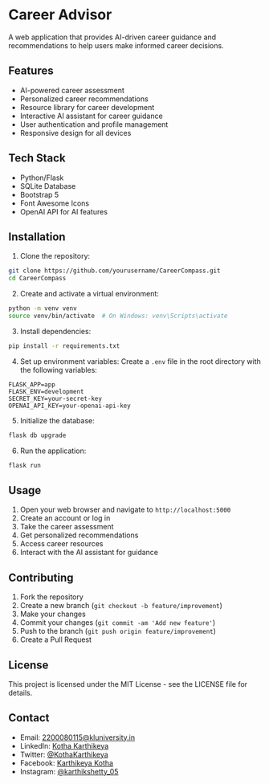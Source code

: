 # Career Advisor

A web application that provides AI-driven career guidance and recommendations to help users make informed career decisions.

## Features

- AI-powered career assessment
- Personalized career recommendations
- Resource library for career development
- Interactive AI assistant for career guidance
- User authentication and profile management
- Responsive design for all devices

## Tech Stack

- Python/Flask
- SQLite Database
- Bootstrap 5
- Font Awesome Icons
- OpenAI API for AI features

## Installation

1. Clone the repository:
```bash
git clone https://github.com/yourusername/CareerCompass.git
cd CareerCompass
```

2. Create and activate a virtual environment:
```bash
python -m venv venv
source venv/bin/activate  # On Windows: venv\Scripts\activate
```

3. Install dependencies:
```bash
pip install -r requirements.txt
```

4. Set up environment variables:
Create a `.env` file in the root directory with the following variables:
```
FLASK_APP=app
FLASK_ENV=development
SECRET_KEY=your-secret-key
OPENAI_API_KEY=your-openai-api-key
```

5. Initialize the database:
```bash
flask db upgrade
```

6. Run the application:
```bash
flask run
```

## Usage

1. Open your web browser and navigate to `http://localhost:5000`
2. Create an account or log in
3. Take the career assessment
4. Get personalized recommendations
5. Access career resources
6. Interact with the AI assistant for guidance

## Contributing

1. Fork the repository
2. Create a new branch (`git checkout -b feature/improvement`)
3. Make your changes
4. Commit your changes (`git commit -am 'Add new feature'`)
5. Push to the branch (`git push origin feature/improvement`)
6. Create a Pull Request

## License

This project is licensed under the MIT License - see the LICENSE file for details.

## Contact

- Email: 2200080115@kluniversity.in
- LinkedIn: [Kotha Karthikeya](https://www.linkedin.com/in/kotha-karthikeya-13211628b/)
- Twitter: [@KothaKarthikeya](https://twitter.com/KothaKarthikeya)
- Facebook: [Karthikeya Kotha](https://www.facebook.com/karthikeya.kotha.75)
- Instagram: [@karthikshetty_05](https://www.instagram.com/karthikshetty_05/) 
